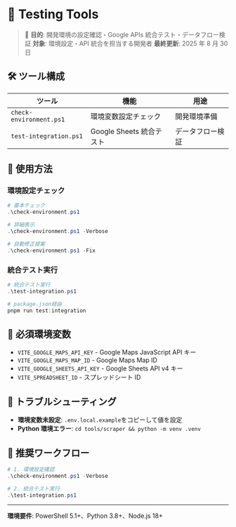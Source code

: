 # 🔬 Testing Tools

> 🎯 **目的**: 開発環境の設定確認・Google APIs 統合テスト・データフロー検証
> **対象**: 環境設定・API 統合を担当する開発者
> **最終更新**: 2025 年 8 月 30 日

## 🛠️ ツール構成

| ツール                  | 機能                     | 用途             |
| ----------------------- | ------------------------ | ---------------- |
| `check-environment.ps1` | 環境変数設定チェック     | 開発環境準備     |
| `test-integration.ps1`  | Google Sheets 統合テスト | データフロー検証 |

## 🚀 使用方法

### 環境設定チェック

```powershell
# 基本チェック
.\check-environment.ps1

# 詳細表示
.\check-environment.ps1 -Verbose

# 自動修正提案
.\check-environment.ps1 -Fix
```

### 統合テスト実行

```powershell
# 統合テスト実行
.\test-integration.ps1

# package.json経由
pnpm run test:integration
```

## 🔑 必須環境変数

- `VITE_GOOGLE_MAPS_API_KEY` - Google Maps JavaScript API キー
- `VITE_GOOGLE_MAPS_MAP_ID` - Google Maps Map ID
- `VITE_GOOGLE_SHEETS_API_KEY` - Google Sheets API v4 キー
- `VITE_SPREADSHEET_ID` - スプレッドシート ID

## 🐛 トラブルシューティング

- **環境変数未設定**: `.env.local.example`をコピーして値を設定
- **Python 環境エラー**: `cd tools/scraper && python -m venv .venv`

## 🎯 推奨ワークフロー

```powershell
# 1. 環境設定確認
.\check-environment.ps1 -Verbose

# 2. 統合テスト実行
.\test-integration.ps1
```

---

**環境要件**: PowerShell 5.1+、Python 3.8+、Node.js 18+
